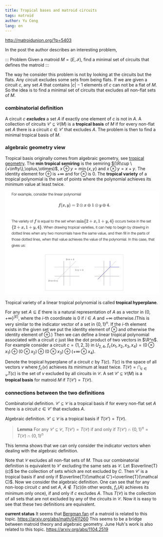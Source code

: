 ```yaml
---
title: Tropical bases and matroid circuits
tags: matroid
author: Yu Cong
lang: en
---
```



<http://matroidunion.org/?p=5403>

In the post the author describes an interesting problem,

::: Problem
Given a matroid $M=(E,\mathcal{I})$, find a minimal set of circuits that defines the matroid
:::

The way he consider this problem is not by looking at the circuits but the flats. Any circuit excludes some sets from being flats. If we are given a circuit $c$, any set $A$ that contains $|c|-1$ elements of $c$ can not be a flat of $M$. So the idea is to find a minimal set of circuits that excludes all non-flat sets of $M$.


### combinatorial definition

A circuit $c$ ***excludes*** a set $A$ if exactly one element of $c$ is not in $A$. 
A collection of circuits $\mathcal{C}'\subseteq \mathcal{C}(M)$ is a **tropical basis** of $M$ if for every non-flat set $A$ there is a circuit $c\in \mathcal{C}'$ that excludes $A$.
The problem is then to find a minimal tropical basis of $M$.

### algebraic geometry view

Tropical basis originally comes from algebraic geometry, see [tropical geometry](https://en.wikipedia.org/wiki/Tropical_geometry). 
The **min tropical semiring** is the semiring $(\R\cup \{+\infty\},\oplus,\otimes)$, $x\oplus y = \min\{x,y\}$ and $x\otimes y = x+y$. The identity element for $\oplus$ is $+\infty$ and for $\otimes$ is $0$.
The **tropical variety** of a tropical polynomial is the set of points where the polynomial achieves its minimum value at least twice.
<!-- \begin{figure}[!htb]
    \centering
    \includegraphics[width=0.6\textwidth]{image/tropicalvariety.png}
    \caption{example of tropical variety from the blog post}
    \label{fig:tropical_variety}
\end{figure} -->

![image from [the matroid union post](http://matroidunion.org/?p=5403)](/images/tropicalbases/tropicalvariety.png)

Tropical variety of a linear tropical polynomial is called **tropical hyperplane**.

For any set $A\subseteq E$ there is a natural representation of $A$ as a vector in $\{0,+\infty\}^{|E|}$, where the $i$-th coordinate is $0$ if $i\in A$ and $+\infty$ otherwise.(This is very similar to the indicator vector of a set in $\{0,1\}^n$. If the $i$-th element exists in the given set we put the identity element of $\otimes$ and otherwise the identity element of $\oplus$.)
Then we can define a linear tropical polynomial associated with a circuit $c$ just like the dot product of two vectors in $\R^n$. For example consider a circuit $c=\{1,2,3\}$ in $U_{2,4}$, $f_{c}(x_1,x_2,x_3,x_4)=(0 \otimes x_1)\oplus(0 \otimes x_2)\oplus(0 \otimes x_3)\oplus(+\infty\otimes x_4)$.

Denote the tropical hyperplane of a circuit $c$ by $T(c)$. $T(c)$ is the space of all vectors $v$ where $f_c(v)$ achieves its minimum at least twice. $T(\mathcal C)=\bigcap_{c\in \mathcal C}T(c)$ is the set of $v$ excluded by all circuits in $\mathcal C$.
A set $\mathcal{C}'\subseteq \mathcal C(M)$ is a **tropical basis** for matroid $M$ if $T(\mathcal C')=T(\mathcal C)$.

### connections between the two definitions

Combinatorial definition. $\mathcal C'\subseteq \mathcal C$ is a tropical basis if for every non-flat set $A$ there is a circuit $c\in \mathcal C'$ that excludes $A$.

Algebraic definition. $\mathcal C'\subseteq \mathcal C$ is a tropical basis if $T(\mathcal C')=T(\mathcal C)$.


> **Lemma** For any $\mathcal C'\subseteq \mathcal C$, $T(\mathcal C')= T(\mathcal C)$ if and only if $T(\mathcal C')\cap \{0,1\}^n= T(\mathcal C)\cap \{0,1\}^n$


This lemma shows that we can only consider the indicator vectors when dealing with the algebraic definition.

Note that $\mathcal{C}$ excludes all non-flat sets of $M$. Thus our combinatorial definition is equivalent to $\mathcal C'$ excluding the same sets as $\mathcal C$. Let $\overline{T}(c)$ be the collection of sets which are not excluded by $C$. Then $\mathcal C'$ is a tropical basis if and only if $\overline{T}(\mathcal C')=\overline{T}(\mathcal C)$. Now we consider the algebraic definition. One can see that for any non-loop circuit $c$ and set $A$, $A\notin T(c)$(in other words, $f_c(A)$ achieves its minimum only once), if and only if $c$ excludes $A$. Thus $T(\mathcal C)$ is the collection of all sets that are not excluded by any of the circuits in $\mathcal C$. Now it is easy to see that these two definitions are equivalent.



**current status** It seems that [Bergman fan](https://mathoverflow.net/questions/278264/definition-of-the-bergman-fan) of a matroid is related to this topic. <https://arxiv.org/abs/math/0411260>
This seems to be a bridge between matroid theory and algebraic geometry. June Huh's work is also related to this topic. <https://arxiv.org/abs/1104.2519>